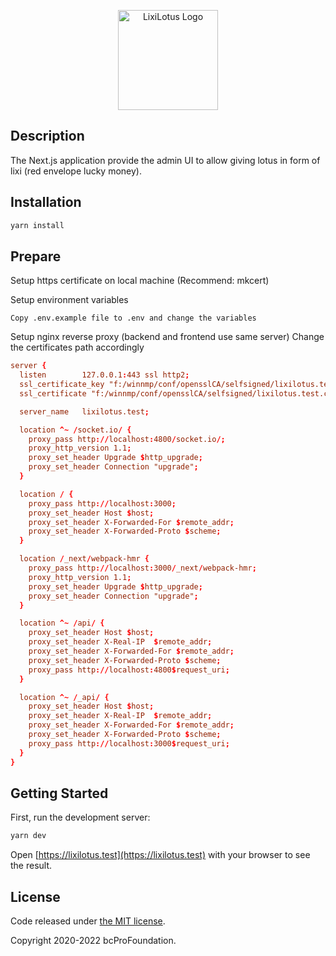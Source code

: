 <p align="center">
  <a href="https://github.com/bcProFoundation/lixilotus/tree/master/packages/app-lixi-api/" target="blank"><img src="https://lixilotus.com/images/lixi_logo.svg" width="160" alt="LixiLotus Logo" /></a>
</p>

## Description

The Next.js application provide the admin UI to allow giving lotus in form of lixi (red envelope lucky money).

## Installation

```bash
yarn install
```

## Prepare

Setup https certificate on local machine (Recommend: mkcert)

Setup environment variables

```
Copy .env.example file to .env and change the variables
```

Setup nginx reverse proxy (backend and frontend use same server)
Change the certificates path accordingly

```conf
server {
  listen		127.0.0.1:443 ssl http2;
  ssl_certificate_key "f:/winnmp/conf/opensslCA/selfsigned/lixilotus.test.key";
  ssl_certificate "f:/winnmp/conf/opensslCA/selfsigned/lixilotus.test.crt";

  server_name 	lixilotus.test;

  location ^~ /socket.io/ {
    proxy_pass http://localhost:4800/socket.io/;
    proxy_http_version 1.1;
    proxy_set_header Upgrade $http_upgrade;
    proxy_set_header Connection "upgrade";
  }

  location / {
    proxy_pass http://localhost:3000;
    proxy_set_header Host $host;
    proxy_set_header X-Forwarded-For $remote_addr;
    proxy_set_header X-Forwarded-Proto $scheme;
  }

  location /_next/webpack-hmr {
    proxy_pass http://localhost:3000/_next/webpack-hmr;
    proxy_http_version 1.1;
    proxy_set_header Upgrade $http_upgrade;
    proxy_set_header Connection "upgrade";
  }

  location ^~ /api/ {
    proxy_set_header Host $host;
    proxy_set_header X-Real-IP  $remote_addr;
    proxy_set_header X-Forwarded-For $remote_addr;
    proxy_set_header X-Forwarded-Proto $scheme;
    proxy_pass http://localhost:4800$request_uri;
  }

  location ^~ /_api/ {
    proxy_set_header Host $host;
    proxy_set_header X-Real-IP  $remote_addr;
    proxy_set_header X-Forwarded-For $remote_addr;
    proxy_set_header X-Forwarded-Proto $scheme;
    proxy_pass http://localhost:3000$request_uri;
  }
}

```

## Getting Started

First, run the development server:

```bash
yarn dev
```

Open [https://lixilotus.test](https://lixilotus.test) with your browser to see the result.

## License

Code released under [the MIT license](https://github.com/bcProFoundation/lixilotus/blob/master/LICENSE).

Copyright 2020-2022 bcProFoundation.
